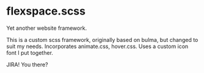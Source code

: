# flexspace.scss
Yet another website framework.

This is a custom scss framework, originally based on bulma, but changed to suit my needs. Incorporates animate.css, hover.css. Uses a custom icon font I put together.

JIRA! You there?